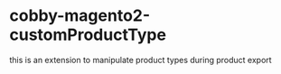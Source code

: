 # cobby-magento2-customProductType

this is an extension to manipulate product types during product export 
